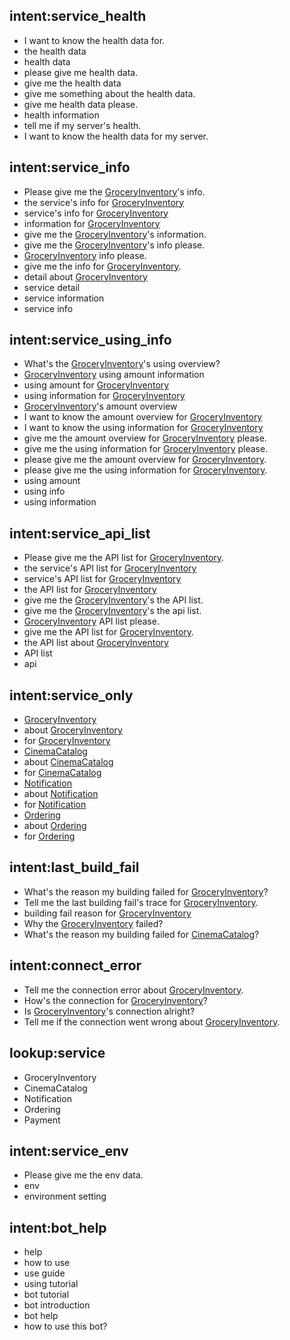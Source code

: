 ## intent:service_health
- I want to know the health data for.
- the health data
- health data
- please give me health data.
- give me the health data
- give me something about the health data.
- give me health data please.
- health information
- tell me if my server's health.
- I want to know the health data for my server.

## intent:service_info
- Please give me the [GroceryInventory](service)'s info.
- the service's info for [GroceryInventory](service)
- service's info for [GroceryInventory](service)
- information for [GroceryInventory](service)
- give me the [GroceryInventory](service)'s information.
- give me the [GroceryInventory](service)'s info please.
- [GroceryInventory](service) info please.
- give me the info for [GroceryInventory](service).
- detail about [GroceryInventory](service)
- service detail
- service information
- service info

## intent:service_using_info
- What's the [GroceryInventory](service)'s using overview?
- [GroceryInventory](service) using amount information
- using amount for [GroceryInventory](service)
- using information for [GroceryInventory](service)
- [GroceryInventory](service)'s amount overview
- I want to know the amount overview for [GroceryInventory](service)
- I want to know the using information for [GroceryInventory](service)
- give me the amount overview for [GroceryInventory](service) please.
- give me the using information for [GroceryInventory](service) please.
- please give me the amount overview for [GroceryInventory](service).
- please give me the using information for [GroceryInventory](service).
- using amount
- using info
- using information

## intent:service_api_list
- Please give me the API list for [GroceryInventory](service).
- the service's API list for [GroceryInventory](service)
- service's API list for [GroceryInventory](service)
- the API list for [GroceryInventory](service)
- give me the [GroceryInventory](service)'s the API list.
- give me the [GroceryInventory](service)'s the api list.
- [GroceryInventory](service) API list please.
- give me the API list for [GroceryInventory](service).
- the API list about [GroceryInventory](service)
- API list
- api

## intent:service_only
- [GroceryInventory](service)
- about [GroceryInventory](service)
- for [GroceryInventory](service)
- [CinemaCatalog](service)
- about [CinemaCatalog](service)
- for [CinemaCatalog](service)
- [Notification](service)
- about [Notification](service)
- for [Notification](service)
- [Ordering](service)
- about [Ordering](service)
- for [Ordering](service)

## intent:last_build_fail
- What's the reason my building failed for [GroceryInventory](service)?
- Tell me the last building fail's trace for [GroceryInventory](service).
- building fail reason for [GroceryInventory](service)
- Why the [GroceryInventory](service) failed?
- What's the reason my building failed for [CinemaCatalog](service)?

## intent:connect_error
- Tell me the connection error about [GroceryInventory](service).
- How's the connection for [GroceryInventory](service)?
- Is [GroceryInventory](service)'s connection alright?
- Tell me if the connection went wrong about [GroceryInventory](service).

## lookup:service
- GroceryInventory
- CinemaCatalog
- Notification
- Ordering
- Payment

## intent:service_env
- Please give me the env data.
- env
- environment setting

## intent:bot_help
- help
- how to use
- use guide
- using tutorial
- bot tutorial
- bot introduction
- bot help
- how to use this bot?